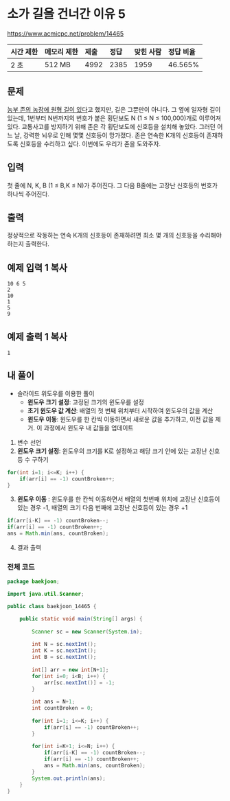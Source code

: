 # 소가 길을 건너간 이유 5 

 https://www.acmicpc.net/problem/14465

| 시간 제한 | 메모리 제한 | 제출 | 정답 | 맞힌 사람 | 정답 비율 |
| :-------- | :---------- | :--- | :--- | :-------- | :-------- |
| 2 초      | 512 MB      | 4992 | 2385 | 1959      | 46.565%   |

## 문제

[농부 존의 농장에 원형 길이 있다](https://www.acmicpc.net/problem/14468)고 했지만, 길은 그뿐만이 아니다. 그 옆에 일자형 길이 있는데, 1번부터 N번까지의 번호가 붙은 횡단보도 N (1 ≤ N ≤ 100,000)개로 이루어져 있다. 교통사고를 방지하기 위해 존은 각 횡단보도에 신호등을 설치해 놓았다. 그러던 어느 날, 강력한 뇌우로 인해 몇몇 신호등이 망가졌다. 존은 연속한 K개의 신호등이 존재하도록 신호등을 수리하고 싶다. 이번에도 우리가 존을 도와주자.

## 입력

첫 줄에 N, K, B (1 ≤ B,K ≤ N)가 주어진다. 그 다음 B줄에는 고장난 신호등의 번호가 하나씩 주어진다.

## 출력

정상적으로 작동하는 연속 K개의 신호등이 존재하려면 최소 몇 개의 신호등을 수리해야 하는지 출력한다.

## 예제 입력 1 복사

```
10 6 5
2
10
1
5
9
```

## 예제 출력 1 복사

```
1
```



## 내 풀이

* 슬라이드 위도우를 이용한 풀이
  * **윈도우 크기 설정**: 고정된 크기의 윈도우를 설정
  * **초기 윈도우 값 계산**: 배열의 첫 번째 위치부터 시작하여 윈도우의 값을 계산
  * **윈도우 이동**: 윈도우를 한 칸씩 이동하면서 새로운 값을 추가하고, 이전 값을 제거. 이 과정에서 윈도우 내 값들을 업데이트

1. 변수 선언
2. **윈도우 크기 설정**: 윈도우의 크기를 K로 설정하고 해당 크기 안에 있는 고장난 신호등 수  구하기

```java
for(int i=1; i<=K; i++) {
	if(arr[i] == -1) countBroken++;
}
```

3. **윈도우 이동** : 윈도우를 한 칸씩 이동하면서 배열의 첫번째 위치에 고장난 신호등이 있는 경우 -1, 배열의 크기 다음 번째에 고장난 신호등이 있는 경우 +1

```java
if(arr[i-K] == -1) countBroken--;
if(arr[i] == -1) countBroken++;
ans = Math.min(ans, countBroken);
```

4. 결과 출력

### 전체 코드

```java
package baekjoon;

import java.util.Scanner;

public class baekjoon_14465 {

	public static void main(String[] args) {
		
		Scanner sc = new Scanner(System.in);
		
		int N = sc.nextInt();
		int K = sc.nextInt();
		int B = sc.nextInt();
		
		int[] arr = new int[N+1];
		for(int i=0; i<B; i++) {
			arr[sc.nextInt()] = -1;
		}
		
		int ans = N+1;
		int countBroken = 0;
		
		for(int i=1; i<=K; i++) {
			if(arr[i] == -1) countBroken++;
		}
		
		for(int i=K+1; i<=N; i++) {
			if(arr[i-K] == -1) countBroken--;
			if(arr[i] == -1) countBroken++;
			ans = Math.min(ans, countBroken);
		}
		System.out.println(ans);
	}
}
```

